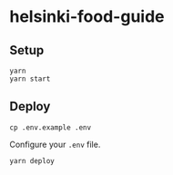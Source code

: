 helsinki-food-guide
===================

## Setup

```
yarn
yarn start
```

## Deploy

```
cp .env.example .env
```

Configure your `.env` file.

```
yarn deploy
```
